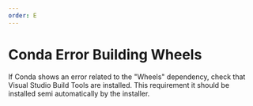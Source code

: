```yaml
---
order: E
---
```

# Conda Error Building Wheels

If Conda shows an error related to the "Wheels" dependency, check that Visual Studio Build Tools are installed. This requirement it should be installed semi automatically by the installer.